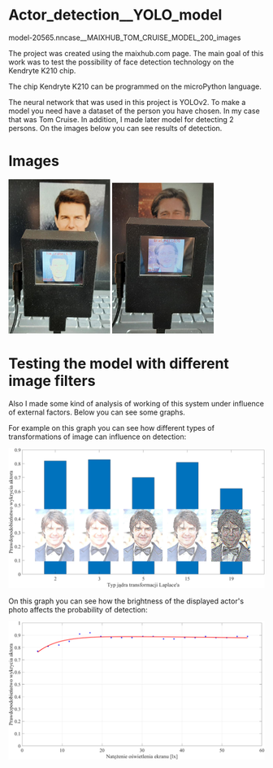 # Actor_detection__YOLO_model

model-20565.nncase__MAIXHUB_TOM_CRUISE_MODEL_200_images

The project was created using the maixhub.com page.
The main goal of this work was to test the possibility of face detection technology on the Kendryte K210 chip.

The chip Kendryte K210 can be programmed on the microPython language. 

The neural network that was used in this project is YOLOv2. To make a model you need have a dataset of the person you have chosen. In my case that was Tom Cruise. In addition, I made later model for detecting 2 persons. On the images below you can see results of detection.

# Images
<p float="left">
  <img src ="model_one_actor_v2.png" width="200" >
  <img src ="/model_two_actors_v2.png" width="200" >
</p>

# Testing the model with different image filters
Also I made some kind of analysis of working of this system under influence of external factors. Below you can see some graphs. 

For example on this graph you can see how different types of transformations of image can influence on detection:

<img src ="/Laplacian_fixed.png" >

On this graph you can see how the brightness of the displayed actor's photo affects the probability of detection:

<img src ="/Jansosc_przykladowy_numer2.png" >
